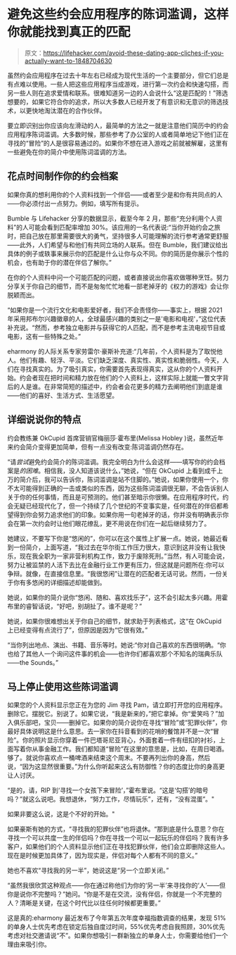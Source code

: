 # 避免这些约会应用程序的陈词滥调，这样你就能找到真正的匹配

> 原文：<https://lifehacker.com/avoid-these-dating-app-cliches-if-you-actually-want-to-1848704630>

虽然约会应用程序在过去十年左右已经成为现代生活的一个主要部分，但它们总是有点难以使用。一些人把这些应用程序当成游戏，进行第一次约会和快速勾搭，而另一些人则在追求爱情和联系。很难知道另一边的人会说什么“这是匹配的！”筛选想要的，如果它符合你的追求，所以大多数人已经开发了有意识和无意识的筛选技术，以更快地淘汰潜在的合作伙伴。



要立即识别出你应该向左滑动的人，最简单的方法之一就是注意他们简历中的约会应用程序陈词滥调。大多数时候，那些参考了办公室的人或者简单地记下他们正在寻找的“冒险”的人是很容易通过的。如果你不想在进入游戏之前就被解雇，这里有一些避免在你的简介中使用陈词滥调的方法。

## **花点时间制作你的约会档案**

如果你真的想利用你的个人资料找到一个伴侣——或者至少是和你有共同点的人——你必须付出一点努力。例如，填写所有提示。

Bumble 与 Lifehacker 分享的数据显示，截至今年 2 月，那些“充分利用个人资料”的人可能会看到匹配率增加 30%。该应用的一名代表说:“当你开始约会之旅时，把自己放在那里需要很大的勇气，坚持很多人可能理解的流行参考通常更舒服——此外，人们希望与和他们有共同立场的人联系。但在 Bumble，我们建议给出具体的例子或轶事来展示你的匹配是什么让你与众不同。你的简历是你展示个性的机会，也有助于你的潜在伴侣了解你。”

在你的个人资料中问一个可能匹配的问题，或者直接说出你喜欢做哪种烹饪。努力分享关于你自己的细节，而不是匆匆忙忙地看一部老掉牙的《权力的游戏》会让你脱颖而出。

“如果你是一个流行文化和电影爱好者，我们不会责怪你——事实上，根据 2021 年采用邦布尔兴趣徽章的人，全球最感兴趣的类别之一是'电影和电视'，”这位代表补充说。“然而，参考独立电影并与获得它的人匹配，而不是参考主流电视节目或电影，这有一些特殊之处。”

eharmony 的人际关系专家劳雷尔·豪斯补充道:“几年前，个人资料是为了取悦他人。他们有趣、轻浮、平淡。它们缺乏深度、真实性、真实性和脆弱性。今天，人们在寻找真实的。为了吸引真实，你需要首先表现得真实，这从你的个人资料开始。约会者现在把时间和精力放在他们的个人资料上，这样实际上就能一瞥文字背后的人是谁。在非常简短的描述中，约会者会花更多的精力去阐明他们到底是谁——他们的喜好、生活方式、生活愿望。

## **详细说说你的特点**

约会教练兼 OkCupid 首席营销官梅丽莎·霍布里(Melissa Hobley )说，虽然近年来约会简介变得更加简单，但有一点没有改变:陈词滥调仍然存在。

“请*尝试*避免约会简介的陈词滥调。我完全明白为什么会这样——填写你的约会档案是*的困难*。相信我，没人知道该说什么，”她说，“但在 OkCupid 上看到成千上万的简介后，我可以告诉你，陈词滥调是站不住脚的。”她说，如果你使用一个，你不太可能得到正确的一击或类似的东西，因为这些陈词滥调很无聊，不会告诉别人关于你的任何事情，而且是可预测的。他们甚至暗示你很懒。在应用程序时代，约会无疑已经现代化了，但一个持续了几个世纪的不变事实是，任何潜在的伴侣都希望得到你会努力追求他们的印象。如果你用一句老掉牙的话，你并没有明确表示你会在第一次约会时让他们眼花缭乱，更不用说在你们在一起后继续努力了。

她建议，不要写下你是“悠闲的”，你可以在这个属性上扩展一点。她说，她最近看到一份简介，上面写道，“我过去在华尔街工作压力很大，意识到这并没有让我快乐，现在我全职为一家非营利机构工作，致力于废除死刑。”当然，有人可能会说，努力让被监禁的人活下去比在金融行业工作更有压力，但这就是问题所在:你可以争辩。就像，在直接信息里。“我很悠闲”让潜在的匹配者无话可说。然而，一份关于你有多悠闲的详细描述却能做到。

她说，如果你的简介说你“悠闲、随和、喜欢找乐子”，这不会引起太多兴趣。用霍布里的睿智话说，“好吧，别胡扯了。谁不是呢？”

她说，如果你很难想出关于你自己的细节，就求助于列表格式，这“在 OkCupid 上已经变得有点流行了”，但原因是因为“它很有效。”

“当你列出地点、演出、书籍、音乐等时。她说:“你对自己喜欢的东西很明确。“你也给了其他人一个询问这件事的机会——也许你们都喜欢那个不知名的瑞典乐队——the Sounds。”

## **马上停止使用这些陈词滥调**

如果您的个人资料显示您正在为您的 Jim 寻找 Pam，请立即打开您的应用程序。删除它。摆脱它。别说了。如果它说，“我是新来的，”把它拿掉。你“爱笑吗？”加入俱乐部吧，宝贝——删掉它。如果你的简介说你在寻找“冒险”或“犯罪伙伴”，你最好具体说明这是什么意思。去一家你在抖音看到的花哨的餐馆并不是一次“冒险”。你的照片显示你穿着一件巴塔哥尼亚背心，外面套着一件有纽扣的衬衫，上面写着你从事金融工作。我们都知道“冒险”在这里的意思是，比如，在周日喝酒。够了。就说你喜欢点一桶啤酒来结束这个周末。不要再列出你的身高，然后说，“因为这显然很重要。”为什么你听起来这么有防御性？你的态度比你的身高更让人讨厌。

“是的，请，RIP 到‘寻找一个女孩下来冒险’，”霍布里说。“这是‘勾搭’的暗号吗？”就这么说吧。我想退休，“努力工作，尽情玩乐”，还有，“没有混蛋”。"

如果非要这么说，这是个不好的开始。"

如果豪斯有她的方式，“寻找我的犯罪伙伴”也将退休。“那到底是什么意思？你在寻找一个可以共度一生的伴侣吗？你在寻找一个可以一起玩乐的伴侣吗？我有许多客户，如果他们的个人资料显示他们正在寻找犯罪伙伴，他们会立即删除这些人。现在是时候更加具体了，因为现实是，伴侣对每个人都有不同的意义。”

她也不喜欢“寻找我的另一半”，她说这是“另一个立即关闭。”

“虽然我很欣赏这种观点——你在通过称他们为你的‘另一半’来寻找你的‘人’——但你是说你不完整吗？”她问。“你是不是在交流，没有伴侣，你就是一个不完整的人？清晰是关键，在这个时代比以往任何时候都更重要。”

这是真的:eharmony 最近发布了今年第五次年度幸福指数调查的结果，发现 51%的单身人士优先考虑在锁定后独自度过时间，55%优先考虑自我照顾，30%优先考虑对社交邀请说“不”。如果你想吸引一群新独立的单身人士，你需要给他们一个理由来吸引你。